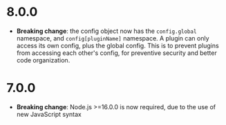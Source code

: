 # 8.0.0

- **Breaking change**: the config object now has the `config.global` namespace, and `config[pluginName]` namespace. A plugin can only access its own config, plus the global config. This is to prevent plugins from accessing each other's config, for preventive security and better code organization.

# 7.0.0

- **Breaking change**: Node.js >=16.0.0 is now required, due to the use of new JavaScript syntax
